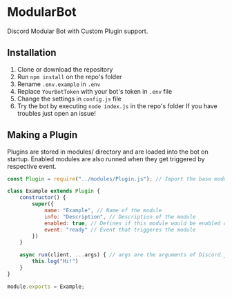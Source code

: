 # ModularBot
Discord Modular Bot with Custom Plugin support.
## Installation
1. Clone or download the repository
2. Run `npm install` on the repo's folder
3. Rename `.env.example` in `.env`
4. Replace `YourBotToken` with your bot's token in `.env` file
5. Change the settings in `config.js` file
6. Try the bot by executing `node index.js` in the repo's folder
If you have troubles just open an issue!

## Making a Plugin
Plugins are stored in modules/ directory and are loaded into the bot on startup. Enabled modules are also runned when they get triggered by respective event.
```js
const Plugin = require("../modules/Plugin.js"); // Import the base module

class Example extends Plugin {
    constructor() {
        super({
            name: "Example", // Name of the module
            info: "Description", // Description of the module
            enabled: true, // Defines if this module would be enabled on startup
            event: "ready" // Event that triggeres the module
        })
    }

    async run(client, ...args) { // args are the arguments of Discord.js Events (es. for presenceUpdate you would have [oldPresence, newPresence]
        this.log("Hi!")
    }
}

module.exports = Example;
```
